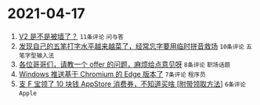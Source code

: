 # 2021-04-17

1. [V2 是不是被墙了？](https://www.v2ex.com/t/771224) `11条评论` `问与答`
1. [发现自己的五笔打字水平越来越菜了，经常忘字要用临时拼音救场](https://www.v2ex.com/t/771228) `10条评论` `五笔字型输入法`
1. [各位哥哥们，请教一个 offer 的问题，麻烦给点意见呀](https://www.v2ex.com/t/771222) `8条评论` `职场话题`
1. [Windows 推送基于 Chromium 的 Edge 版本了](https://www.v2ex.com/t/771232) `7条评论` `程序员`
1. [支 F 宝领了 10 块钱 AppStore 消费券，不知道买啥 [附带领取方法]](https://www.v2ex.com/t/771227) `6条评论` `Apple`
